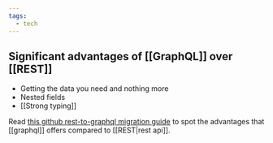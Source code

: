 ```yaml
---
tags:
  - tech
---
```


## Significant advantages of [[GraphQL]] over [[REST]]

- Getting the data you need and nothing more
- Nested fields
- [[Strong typing]]

Read [this github rest-to-graphql migration guide](https://developer.github.com/v4/guides/migrating-from-rest/) to spot the advantages that [[graphql]] offers compared to [[REST|rest api]].
